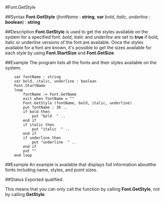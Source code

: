 
#Font.GetStyle

##Syntax
**Font.GetStyle** (_fontName_ : **string**,         **var** _bold_, _italic_, _underline_ : **boolean**) : **string**


##Description
**Font.GetStyle** is used to get the styles available on the system for a specified font. _bold_, _italic_ and _underline_ are set to **true** if bold, italic or underline versions of the font are available. Once the styles available for a font are known, it's possible to get the sizes available for each style by using **Font.StartSize** and **Font.GetSize**.


##Example
The program lists all the fonts and their styles available on the system.



        var fontName : string
        var bold, italic, underline : boolean
        Font.StartName
        loop
            fontName := Font.GetName
            exit when fontName = ""
            Font.GetStyle (fontName, bold, italic, underline)
            put fontName : 30 ..
            if bold then
                put "bold  " ..
            end if
            if italic then
                put "italic  " ..
            end if
            if underline then
                put "underline  " ..
            end if
            put ""
        end loop
##Example
An example is available that displays full information aboutthe fonts including name, styles, and point sizes.




##Status
Exported qualified.

This means that you can only call the function by calling **Font.GetStyle**, not by calling **GetStyle**.

